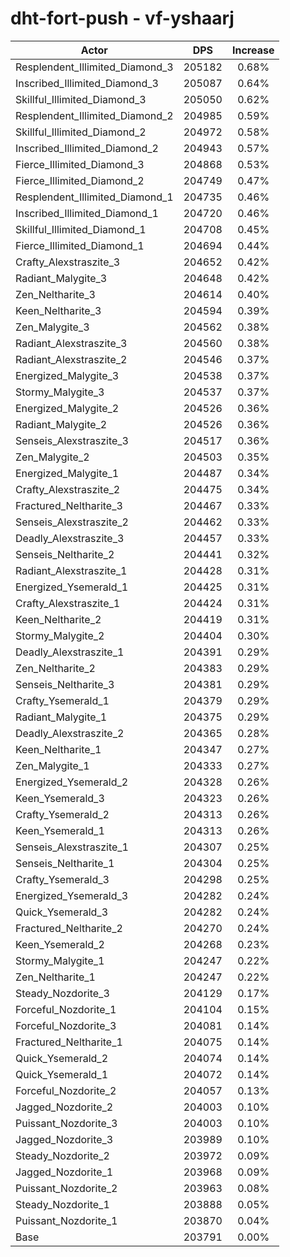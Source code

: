 # dht-fort-push - vf-yshaarj
| Actor | DPS | Increase |
|---|:---:|:---:|
|Resplendent_Illimited_Diamond_3|205182|0.68%|
|Inscribed_Illimited_Diamond_3|205087|0.64%|
|Skillful_Illimited_Diamond_3|205050|0.62%|
|Resplendent_Illimited_Diamond_2|204985|0.59%|
|Skillful_Illimited_Diamond_2|204972|0.58%|
|Inscribed_Illimited_Diamond_2|204943|0.57%|
|Fierce_Illimited_Diamond_3|204868|0.53%|
|Fierce_Illimited_Diamond_2|204749|0.47%|
|Resplendent_Illimited_Diamond_1|204735|0.46%|
|Inscribed_Illimited_Diamond_1|204720|0.46%|
|Skillful_Illimited_Diamond_1|204708|0.45%|
|Fierce_Illimited_Diamond_1|204694|0.44%|
|Crafty_Alexstraszite_3|204652|0.42%|
|Radiant_Malygite_3|204648|0.42%|
|Zen_Neltharite_3|204614|0.40%|
|Keen_Neltharite_3|204594|0.39%|
|Zen_Malygite_3|204562|0.38%|
|Radiant_Alexstraszite_3|204560|0.38%|
|Radiant_Alexstraszite_2|204546|0.37%|
|Energized_Malygite_3|204538|0.37%|
|Stormy_Malygite_3|204537|0.37%|
|Energized_Malygite_2|204526|0.36%|
|Radiant_Malygite_2|204526|0.36%|
|Senseis_Alexstraszite_3|204517|0.36%|
|Zen_Malygite_2|204503|0.35%|
|Energized_Malygite_1|204487|0.34%|
|Crafty_Alexstraszite_2|204475|0.34%|
|Fractured_Neltharite_3|204467|0.33%|
|Senseis_Alexstraszite_2|204462|0.33%|
|Deadly_Alexstraszite_3|204457|0.33%|
|Senseis_Neltharite_2|204441|0.32%|
|Radiant_Alexstraszite_1|204428|0.31%|
|Energized_Ysemerald_1|204425|0.31%|
|Crafty_Alexstraszite_1|204424|0.31%|
|Keen_Neltharite_2|204419|0.31%|
|Stormy_Malygite_2|204404|0.30%|
|Deadly_Alexstraszite_1|204391|0.29%|
|Zen_Neltharite_2|204383|0.29%|
|Senseis_Neltharite_3|204381|0.29%|
|Crafty_Ysemerald_1|204379|0.29%|
|Radiant_Malygite_1|204375|0.29%|
|Deadly_Alexstraszite_2|204365|0.28%|
|Keen_Neltharite_1|204347|0.27%|
|Zen_Malygite_1|204333|0.27%|
|Energized_Ysemerald_2|204328|0.26%|
|Keen_Ysemerald_3|204323|0.26%|
|Crafty_Ysemerald_2|204313|0.26%|
|Keen_Ysemerald_1|204313|0.26%|
|Senseis_Alexstraszite_1|204307|0.25%|
|Senseis_Neltharite_1|204304|0.25%|
|Crafty_Ysemerald_3|204298|0.25%|
|Energized_Ysemerald_3|204282|0.24%|
|Quick_Ysemerald_3|204282|0.24%|
|Fractured_Neltharite_2|204270|0.24%|
|Keen_Ysemerald_2|204268|0.23%|
|Stormy_Malygite_1|204247|0.22%|
|Zen_Neltharite_1|204247|0.22%|
|Steady_Nozdorite_3|204129|0.17%|
|Forceful_Nozdorite_1|204104|0.15%|
|Forceful_Nozdorite_3|204081|0.14%|
|Fractured_Neltharite_1|204075|0.14%|
|Quick_Ysemerald_2|204074|0.14%|
|Quick_Ysemerald_1|204072|0.14%|
|Forceful_Nozdorite_2|204057|0.13%|
|Jagged_Nozdorite_2|204003|0.10%|
|Puissant_Nozdorite_3|204003|0.10%|
|Jagged_Nozdorite_3|203989|0.10%|
|Steady_Nozdorite_2|203972|0.09%|
|Jagged_Nozdorite_1|203968|0.09%|
|Puissant_Nozdorite_2|203963|0.08%|
|Steady_Nozdorite_1|203888|0.05%|
|Puissant_Nozdorite_1|203870|0.04%|
|Base|203791|0.00%|
